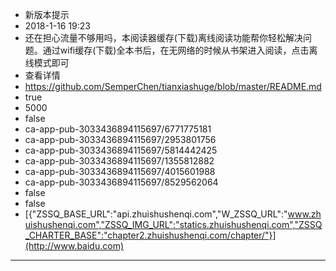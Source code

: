 - 新版本提示
- 2018-1-16 19:23
- 还在担心流量不够用吗，本阅读器缓存(下载)离线阅读功能帮你轻松解决问题。通过wifi缓存(下载)全本书后，在无网络的时候从书架进入阅读，点击离线模式即可
- 查看详情
- https://github.com/SemperChen/tianxiashuge/blob/master/README.md
- true
- 5000
- false
- ca-app-pub-3033436894115697/6771775181
- ca-app-pub-3033436894115697/2953801756
- ca-app-pub-3033436894115697/5814442425
- ca-app-pub-3033436894115697/1355812882
- ca-app-pub-3033436894115697/4015601988
- ca-app-pub-3033436894115697/8529562064
- false
- false
-  [{"ZSSQ_BASE_URL":"api.zhuishushenqi.com","W_ZSSQ_URL":"www.zhuishushenqi.com","ZSSQ_IMG_URL":"statics.zhuishushenqi.com","ZSSQ_CHARTER_BASE":"chapter2.zhuishushenqi.com/chapter/"}](http://www.baidu.com)
---
